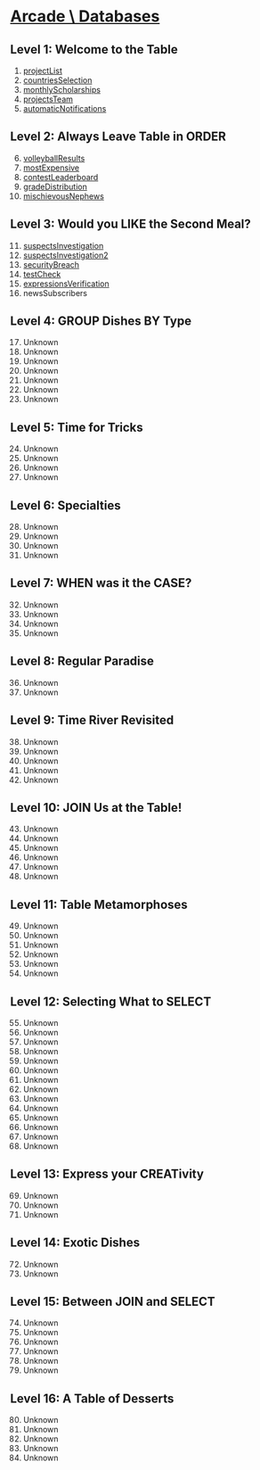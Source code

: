 # [Arcade \ Databases](https://app.codesignal.com/arcade/db/)

## Level 1: Welcome to the Table

1. [projectList](https://github.com/RevansChen/online-judge/tree/master/Codefights/arcade/db/level-1/1.projectList/)
2. [countriesSelection](https://github.com/RevansChen/online-judge/tree/master/Codefights/arcade/db/level-1/2.countriesSelection/)
3. [monthlyScholarships](https://github.com/RevansChen/online-judge/tree/master/Codefights/arcade/db/level-1/3.monthlyScholarships/)
4. [projectsTeam](https://github.com/RevansChen/online-judge/tree/master/Codefights/arcade/db/level-1/4.projectsTeam/)
5. [automaticNotifications](https://github.com/RevansChen/online-judge/tree/master/Codefights/arcade/db/level-1/5.automaticNotifications/)

## Level 2: Always Leave Table in ORDER

6. [volleyballResults](https://github.com/RevansChen/online-judge/tree/master/Codefights/arcade/db/level-2/6.volleyballResults/)
7. [mostExpensive](https://github.com/RevansChen/online-judge/tree/master/Codefights/arcade/db/level-2/7.mostExpensive/)
8. [contestLeaderboard](https://github.com/RevansChen/online-judge/tree/master/Codefights/arcade/db/level-2/8.contestLeaderboard/)
9. [gradeDistribution](https://github.com/RevansChen/online-judge/tree/master/Codefights/arcade/db/level-2/9.gradeDistribution/)
10. [mischievousNephews](https://github.com/RevansChen/online-judge/tree/master/Codefights/arcade/db/level-2/10.mischievousNephews/)

## Level 3: Would you LIKE the Second Meal?

11. [suspectsInvestigation](https://github.com/RevansChen/online-judge/tree/master/Codefights/arcade/db/level-3/11.suspectsInvestigation/)
12. [suspectsInvestigation2](https://github.com/RevansChen/online-judge/tree/master/Codefights/arcade/db/level-3/12.suspectsInvestigation2/)
13. [securityBreach](https://github.com/RevansChen/online-judge/tree/master/Codefights/arcade/db/level-3/13.securityBreach/)
14. [testCheck](https://github.com/RevansChen/online-judge/tree/master/Codefights/arcade/db/level-3/14.testCheck/)
15. [expressionsVerification](https://github.com/RevansChen/online-judge/tree/master/Codefights/arcade/db/level-3/15.expressionsVerification/)
16. newsSubscribers

## Level 4: GROUP Dishes BY Type

17. Unknown
18. Unknown
19. Unknown
20. Unknown
21. Unknown
22. Unknown
23. Unknown

## Level 5: Time for Tricks

24. Unknown
25. Unknown
26. Unknown
27. Unknown

## Level 6: Specialties

28. Unknown
29. Unknown
30. Unknown
31. Unknown

## Level 7: WHEN was it the CASE?

32. Unknown
33. Unknown
34. Unknown
35. Unknown

## Level 8: Regular Paradise

36. Unknown
37. Unknown

## Level 9: Time River Revisited

38. Unknown
39. Unknown
40. Unknown
41. Unknown
42. Unknown

## Level 10: JOIN Us at the Table!

43. Unknown
44. Unknown
45. Unknown
46. Unknown
47. Unknown
48. Unknown

## Level 11: Table Metamorphoses

49. Unknown
50. Unknown
51. Unknown
52. Unknown
53. Unknown
54. Unknown

## Level 12: Selecting What to SELECT

55. Unknown
56. Unknown
57. Unknown
58. Unknown
59. Unknown
60. Unknown
61. Unknown
62. Unknown
63. Unknown
64. Unknown
65. Unknown
66. Unknown
67. Unknown
68. Unknown

## Level 13: Express your CREATivity

69. Unknown
70. Unknown
71. Unknown

## Level 14: Exotic Dishes

72. Unknown
73. Unknown

## Level 15: Between JOIN and SELECT

74. Unknown
75. Unknown
76. Unknown
77. Unknown
78. Unknown
79. Unknown

## Level 16: A Table of Desserts

80. Unknown
81. Unknown
82. Unknown
83. Unknown
84. Unknown
